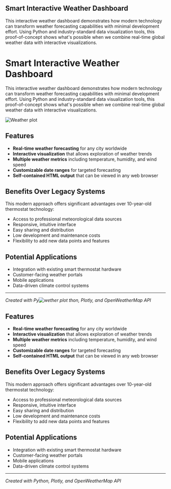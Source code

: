 ## Smart Interactive Weather Dashboard

This interactive weather dashboard demonstrates how modern technology can transform weather forecasting capabilities with minimal development effort. Using Python and industry-standard data visualization tools, this proof-of-concept shows what's possible when we combine real-time global weather data with interactive visualizations.

# Smart Interactive Weather Dashboard

This interactive weather dashboard demonstrates how modern technology can transform weather forecasting capabilities with minimal development effort. Using Python and industry-standard data visualization tools, this proof-of-concept shows what's possible when we combine real-time global weather data with interactive visualizations.

![Weather plot](https://github.com/user-attachments/assets/608094bd-57a7-4518-9074-be6219a9adc6)

## Features

- **Real-time weather forecasting** for any city worldwide
- **Interactive visualization** that allows exploration of weather trends
- **Multiple weather metrics** including temperature, humidity, and wind speed
- **Customizable date ranges** for targeted forecasting
- **Self-contained HTML output** that can be viewed in any web browser

## Benefits Over Legacy Systems

This modern approach offers significant advantages over 10-year-old thermostat technology:
- Access to professional meteorological data sources
- Responsive, intuitive interface
- Easy sharing and distribution
- Low development and maintenance costs
- Flexibility to add new data points and features

## Potential Applications

- Integration with existing smart thermostat hardware
- Customer-facing weather portals
- Mobile applications
- Data-driven climate control systems

---

*Created with Py![wether plot](https://github.com/user-attachments/assets/698625f3-7c8c-4902-b0da-e42d067ca1bd)
thon, Plotly, and OpenWeatherMap API*
## Features

- **Real-time weather forecasting** for any city worldwide
- **Interactive visualization** that allows exploration of weather trends
- **Multiple weather metrics** including temperature, humidity, and wind speed
- **Customizable date ranges** for targeted forecasting
- **Self-contained HTML output** that can be viewed in any web browser

## Benefits Over Legacy Systems

This modern approach offers significant advantages over 10-year-old thermostat technology:
- Access to professional meteorological data sources
- Responsive, intuitive interface
- Easy sharing and distribution
- Low development and maintenance costs
- Flexibility to add new data points and features

## Potential Applications

- Integration with existing smart thermostat hardware
- Customer-facing weather portals
- Mobile applications
- Data-driven climate control systems

---

*Created with Python, Plotly, and OpenWeatherMap API*

